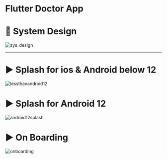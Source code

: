 # Flutter Doctor App

# 🎨 System Design 
![sys_design](https://github.com/AhmedAElghareeb/doc_app/assets/112869283/a76851da-d8d5-4d19-9570-a848bfbd6c50)
__________________________________________________________________________________________________________________________
# ▶️ Splash for ios & Android below 12 
![lessthanandroid12](https://github.com/AhmedAElghareeb/doc_app/assets/112869283/5157a566-0d4b-45f5-8761-651daa524d7b)

# ▶️ Splash for Android 12 
![android12splash](https://github.com/AhmedAElghareeb/doc_app/assets/112869283/f62ba933-d3b7-407d-8529-e8af942db83f)

# ▶️ On Boarding 
![onboarding](https://github.com/AhmedAElghareeb/doc_app/assets/112869283/7dd88fbc-d43d-4af1-bada-97fa03d177a6)

